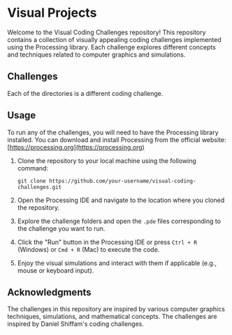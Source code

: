# Visual Projects

Welcome to the Visual Coding Challenges repository! This repository contains a collection of visually appealing coding challenges implemented using the Processing library. Each challenge explores different concepts and techniques related to computer graphics and simulations.

## Challenges

Each of the directories is a different coding challenge.

## Usage

To run any of the challenges, you will need to have the Processing library installed. You can download and install Processing from the official website: [https://processing.org](https://processing.org)

1. Clone the repository to your local machine using the following command:

   ```shell
   git clone https://github.com/your-username/visual-coding-challenges.git
   ```

2. Open the Processing IDE and navigate to the location where you cloned the repository.

3. Explore the challenge folders and open the `.pde` files corresponding to the challenge you want to run.

4. Click the "Run" button in the Processing IDE or press `Ctrl + R` (Windows) or `Cmd + R` (Mac) to execute the code.

5. Enjoy the visual simulations and interact with them if applicable (e.g., mouse or keyboard input).

## Acknowledgments

The challenges in this repository are inspired by various computer graphics techniques, simulations, and mathematical concepts. The challenges are inspired by Daniel Shiffam's coding challenges. 
